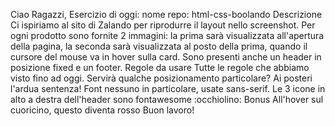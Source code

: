 Ciao Ragazzi,
Esercizio di oggi:
nome repo: html-css-boolando
Descrizione
Ci ispiriamo al sito di Zalando per riprodurre il layout nello screenshot.
Per ogni prodotto sono fornite 2 immagini: la prima sarà visualizzata all'apertura della pagina, la seconda sarà visualizzata al posto della prima, quando il cursore del mouse va in hover sulla card.
Sono presenti anche un header in posizione fixed e un footer.
Regole da usare
Tutte le regole che abbiamo visto fino ad oggi.
Servirà qualche posizionamento particolare? Ai posteri l'ardua sentenza!
Font nessuno in particolare, usate sans-serif.
Le 3 icone in alto a destra dell'header sono fontawesome :occhiolino:
Bonus
All'hover sul cuoricino, questo diventa rosso
Buon lavoro!